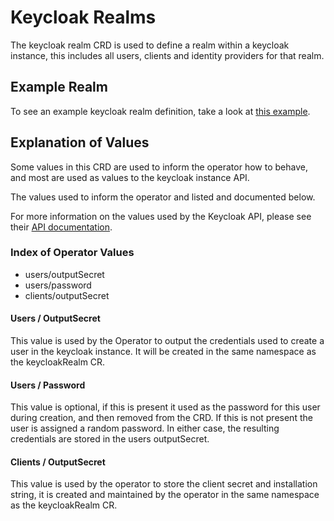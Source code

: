 # Keycloak Realms

The keycloak realm CRD is used to define a realm within a keycloak instance, this includes all users, clients and identity providers for that realm.

## Example Realm

To see an example keycloak realm definition, take a look at [this example](./deploy/examples/keycloakRealm.json).

## Explanation of Values

Some values in this CRD are used to inform the operator how to behave, and most are used as values to the keycloak instance API.

The values used to inform the operator and listed and documented below. 

For more information on the values used by the Keycloak API, please see their [API documentation](https://www.keycloak.org/docs-api/6.0/rest-api/index.html).

### Index of Operator Values

- users/outputSecret
- users/password
- clients/outputSecret

#### Users / OutputSecret

This value is used by the Operator to output the credentials used to create a user in the keycloak instance. It will be created in the same namespace as the keycloakRealm CR.

#### Users / Password

This value is optional, if this is present it used as the password for this user during creation, and then removed from the CRD. If this is not present the user is assigned a random password. In either case, the resulting credentials are stored in the users outputSecret.

#### Clients / OutputSecret

This value is used by the operator to store the client secret and installation string, it is created and maintained by the operator in the same namespace as the keycloakRealm CR.
